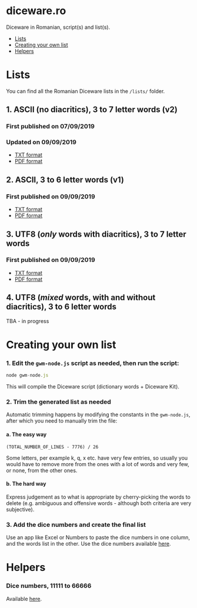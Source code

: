 # diceware.ro
Diceware in Romanian, script(s) and list(s).

- [Lists](#lists)
- [Creating your own list](#creating-your-own-list)
- [Helpers](#helpers)

# Lists
You can find all the Romanian Diceware lists in the `/lists/` folder.

## 1. ASCII (no diacritics), 3 to 7 letter words (v2)
### First published on 07/09/2019
### Updated on 09/09/2019

- [TXT format](https://github.com/danciu/diceware.ro/blob/master/lists/diceware-ro-ascii-7.txt)
- [PDF format](https://github.com/danciu/diceware.ro/blob/master/lists/diceware-ro-ascii-7.pdf)

## 2. ASCII, 3 to 6 letter words (v1)
### First published on 09/09/2019

- [TXT format](https://github.com/danciu/diceware.ro/blob/master/lists/diceware-ro-ascii-6.txt)
- [PDF format](https://github.com/danciu/diceware.ro/blob/master/lists/diceware-ro-ascii-6.pdf)

## 3. UTF8 (*only* words with diacritics), 3 to 7 letter words
### First published on 09/09/2019

- [TXT format](https://github.com/danciu/diceware.ro/blob/master/lists/diceware-ro-utf8-7.txt)
- [PDF format](https://github.com/danciu/diceware.ro/blob/master/lists/diceware-ro-utf8-7.pdf)

## 4. UTF8 (*mixed* words, with and without diacritics), 3 to 6 letter words
TBA - in progress

# Creating your own list

### 1. Edit the `gwm-node.js` script as needed, then run the script:

```javascript
node gwm-node.js
```

This will compile the Diceware script (dictionary words + Diceware Kit).

### 2. Trim the generated list as needed

Automatic trimming happens by modifying the constants in the `gwm-node.js`, after which you need to manually trim the file:

#### a. The easy way

`(TOTAL_NUMBER_OF_LINES - 7776) / 26`

Some letters, per example k, q, x etc. have very few entries, so usually you would have to remove more from the ones with a lot of words and very few, or none, from the other ones.

#### b. The hard way

Express judgement as to what is appropriate by cherry-picking the words to delete (e.g. ambiguous and offensive words - although both criteria are very subjective).

### 3. Add the dice numbers and create the final list

Use an app like Excel or Numbers to paste the dice numbers in one column, and the words list in the other.
Use the dice numbers available [here](https://github.com/danciu/diceware.ro/blob/master/helpers/dice-numbers-7776.txt).

# Helpers

### Dice numbers, 11111 to 66666
Available [here](https://github.com/danciu/diceware.ro/blob/master/helpers/dice-numbers-7776.txt).